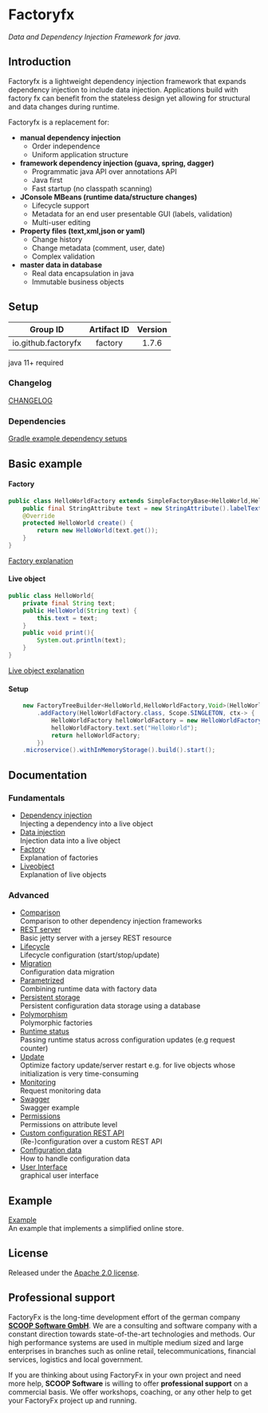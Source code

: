 # Factoryfx

*Data and Dependency Injection Framework for java.*

## Introduction

Factoryfx is a lightweight dependency injection framework that expands dependency injection to include data injection.
Applications build with factory fx can benefit from the stateless design yet allowing for structural and data changes during runtime.

Factoryfx is a replacement for:
* **manual dependency injection**
  * Order independence
  * Uniform application structure
* **framework dependency injection (guava, spring, dagger)**
  * Programmatic java API over annotations API
  * Java first
  * Fast startup (no classpath scanning)
* **JConsole MBeans (runtime data/structure changes)**
  * Lifecycle support
  * Metadata for an end user presentable GUI (labels, validation)
  * Multi-user editing
* **Property files (text,xml,json or yaml)**
  * Change history
  * Change metadata (comment, user, date)
  * Complex validation
* **master data in database**
  * Real data encapsulation in java
  * Immutable business objects

## Setup

| Group ID            | Artifact ID | Version |
| :-----------------: | :---------: | :-----: |
| io.github.factoryfx | factory  | 1.7.6  |

java 11+ required

### Changelog
[CHANGELOG](CHANGELOG.md)

### Dependencies
[Gradle example dependency setups](docu/src/main/java/io/github/factoryfx/docu/dependencysetup)

## Basic example
#### Factory
```java
public class HelloWorldFactory extends SimpleFactoryBase<HelloWorld,HelloWorldFactory> {
    public final StringAttribute text = new StringAttribute().labelText("text");
    @Override
    protected HelloWorld create() {
        return new HelloWorld(text.get());
    }
}
```
[Factory explanation](docu/src/main/java/io/github/factoryfx/docu/factorylayer)
#### Live object
```java
public class HelloWorld{
    private final String text;
    public HelloWorld(String text) {
        this.text = text;
    }
    public void print(){
        System.out.println(text);
    }
}
```
[Live object explanation](docu/src/main/java/io/github/factoryfx/docu/liveobjects)
#### Setup
```java
    new FactoryTreeBuilder<HelloWorld,HelloWorldFactory,Void>(HelloWorldFactory.class)
        .addFactory(HelloWorldFactory.class, Scope.SINGLETON, ctx-> {
            HelloWorldFactory helloWorldFactory = new HelloWorldFactory();
            helloWorldFactory.text.set("HelloWorld");
            return helloWorldFactory;
        })
    .microservice().withInMemoryStorage().build().start();
```
## Documentation

### Fundamentals
* [Dependency injection](docu/src/main/java/io/github/factoryfx/docu/dependencyinjection)<br>Injecting a dependency into a live object
* [Data injection](docu/src/main/java/io/github/factoryfx/docu/datainjection)<br>Injection data into a live object
* [Factory](docu/src/main/java/io/github/factoryfx/docu/factorylayer)<br>Explanation of factories
* [Liveobject](docu/src/main/java/io/github/factoryfx/docu/liveobjects)<br>Explanation of live objects

### Advanced
* [Comparison](docu/src/main/java/io/github/factoryfx/docu/comparison)<br>Comparison to other dependency injection frameworks
* [REST server](docu/src/main/java/io/github/factoryfx/docu/restserver)<br>Basic jetty server with a jersey REST resource
* [Lifecycle](docu/src/main/java/io/github/factoryfx/docu/lifecycle)<br>Lifecycle configuration (start/stop/update)
* [Migration](docu/src/main/java/io/github/factoryfx/docu/migration)<br>Configuration data migration
* [Parametrized](docu/src/main/java/io/github/factoryfx/docu/parametrized)<br>Combining runtime data with factory data
* [Persistent storage](docu/src/main/java/io/github/factoryfx/docu/persistentstorage)<br>Persistent configuration data storage using a database
* [Polymorphism](docu/src/main/java/io/github/factoryfx/docu/polymorphism)<br>Polymorphic factories
* [Runtime status](docu/src/main/java/io/github/factoryfx/docu/runtimestatus)<br>Passing runtime status across configuration updates (e.g request counter)
* [Update](docu/src/main/java/io/github/factoryfx/docu/update)<br>Optimize factory update/server restart e.g. for live objects whose initialization is very time-consuming
* [Monitoring](docu/src/main/java/io/github/factoryfx/docu/monitoring)<br>Request monitoring data 
* [Swagger](docu/src/main/java/io/github/factoryfx/docu/swagger)<br>Swagger example 
* [Permissions](docu/src/main/java/io/github/factoryfx/docu/permission)<br>Permissions on attribute level
* [Custom configuration REST API](docu/src/main/java/io/github/factoryfx/docu/customconfig)<br>(Re-)configuration over a custom REST API
* [Configuration data](docu/src/main/java/io/github/factoryfx/docu/configurationdata)<br>How to handle configuration data
* [User Interface](docu/src/main/java/io/github/factoryfx/docu/gui)<br>graphical user interface

## Example

[Example](https://github.com/factoryfx/factoryfx/tree/master/example/src/main/java/io/github/factoryfx/example)<br>An example that implements a simplified online store.

## License

Released under the [Apache 2.0 license](http://www.apache.org/licenses/LICENSE-2.0.html).

## Professional support 

FactoryFx is the long-time development effort of the german company [**SCOOP Software GmbH**](https://www.scoop-software.de/en/). We are a consulting and software company with a constant direction towards state-of-the-art technologies and methods. Our high performance systems are used in multiple medium sized and large enterprises in branches such as online retail, telecommunications, financial services, logistics and local government.

If you are thinking about using FactoryFx in your own project and need more help, **SCOOP Software** is willing to offer **professional support** on a commercial basis. We offer workshops, coaching, or any other help to get your FactoryFx project up and running.

